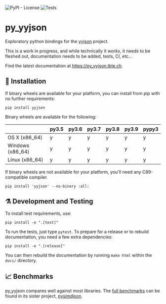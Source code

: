 ![PyPI - License](https://img.shields.io/pypi/l/yyjson.svg?style=flat-square)
![Tests](https://github.com/TkTech/py_yyjson/workflows/Run%20tests/badge.svg)

# py_yyjson

Exploratory python bindings for the [yyjson][] project.

This is a work in progress, and while technically it *works*, it needs to be
fleshed out, documentation needs to be added, tests, CI, etc...

Find the latest documentation at https://py_yyjson.tkte.ch.

[yyjson]: https://github.com/ibireme/yyjson

## 🎉 Installation

If binary wheels are available for your platform, you can install from pip
with no further requirements:

    pip install yyjson

Binary wheels are available for the following:

|                  | py3.5 | py3.6 | py3.7 | py3.8 | py3.9 | pypy3 |
| ---------------- | ----- | ----- | ----- | ----- | ----- | ----- |
| OS X (x86_64)    | y     | y     | y     | y     | y     | y     |
| Windows (x86_64) | y     | y     | y     | y     | y     | y     |
| Linux (x86_64)   | y     | y     | y     | y     | y     | y     |

If binary wheels are not available for your platform, you'll need any
C89-compatible compiler.

    pip install 'yyjson' --no-binary :all:

## ⚗ Development and Testing

To install test requirements, use:

    pip install -e ".[test]"

To run the tests, just type `pytest`. To prepare for a release or to rebuild
documentation, you need a few extra dependencies:

    pip install -e ".[release]"

You can then rebuild the documentation by running `make html` within the
`docs/` directory.

## 📈 Benchmarks

py_yyjson compares well against most libraries. The [full benchmarks][bench]
can be found in its sister project, [pysimdjson][].


[bench]: https://github.com/TkTech/pysimdjson#-benchmarks
[pysimdjson]: https://github.com/TkTech/pysimdjson
